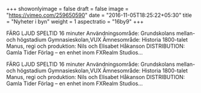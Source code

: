 +++
showonlyimage = false
draft = false
image = "https://vimeo.com/259650590"
date = "2016-11-05T18:25:22+05:30"
title = "Nyheter i byn"
weight = 1
aspectratio = "16by9"
+++
FÄRG LJUD	SPELTID 16 minuter Användningsområde: Grundskolans mellan- och högstadium Gymnasieskolan,VUX Ämnesområde:	Historia 1800-talet Manus, regi och produktion:	Nils och Elisabet Håkanson DISTRIBUTION: Gamla Tider Förlag – en enhet inom FXRealm Studios…
<!--more-->

FÄRG LJUD	SPELTID 16 minuter Användningsområde: Grundskolans mellan- och högstadium Gymnasieskolan,VUX Ämnesområde:	Historia 1800-talet Manus, regi och produktion:	Nils och Elisabet Håkanson DISTRIBUTION: Gamla Tider Förlag – en enhet inom FXRealm Studios…
